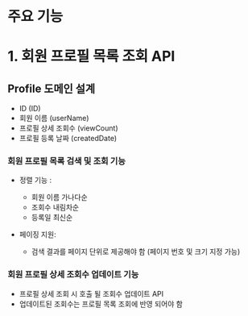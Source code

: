 # 주요 기능

# 1. 회원 프로필 목록 조회 API

## Profile 도메인 설계
- ID (ID)
- 회원 이름 (userName)
- 프로필 상세 조회수 (viewCount)
- 프로필 등록 날짜 (createdDate)

### 회원 프로필 목록 검색 및 조회 기능
- 정렬 기능 :
  - 회원 이름 가나다순
  - 조회수 내림차순
  - 등록일 최신순


- 페이징 지원:
  - 검색 결과를 페이지 단위로 제공해야 함 (페이지 번호 및 크기 지정 가능)

### 회원 프로필 상세 조회수 업데이트 기능
- 프로필 상세 조회 시 호출 될 조회수 업데이트 API
- 업데이트된 조회수는 프로필 목록 조회에 반영 되어야 함